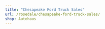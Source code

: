 ```yaml
---
title: "Chesapeake Ford Truck Sales"
url: /rosedale/chesapeake-ford-truck-sales/
shop: Autohaus
---
```

